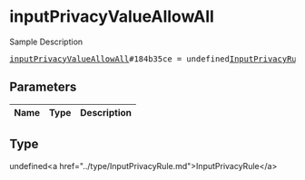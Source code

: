 # inputPrivacyValueAllowAll

Sample Description

<pre>
<a href="../constructor/inputPrivacyValueAllowAll.md">inputPrivacyValueAllowAll</a>#184b35ce = undefined<a href="../type/InputPrivacyRule.md">InputPrivacyRule</a>;
</pre>

## Parameters

| Name | Type | Description |
|------|:----:|-------------|

## Type

undefined&lt;a href=&#34;../type/InputPrivacyRule.md&#34;&gt;InputPrivacyRule&lt;/a&gt;

